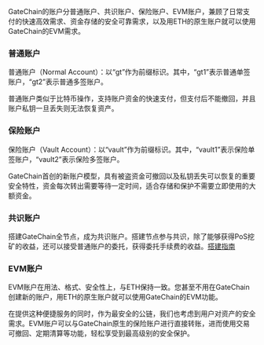GateChain的账户分普通账户、共识账户、保险账户、EVM账户，兼顾了日常支付的快速高效需求、资金存储的安全可靠需求，以及用ETH的原生账户就可以使用GateChain的EVM需求。

### 普通账户

普通账户（Normal Account）：以“gt”作为前缀标识。其中，“gt1”表示普通单签账户，“gt2”表示普通多签账户。

普通账户类似于比特币操作，支持账户资金的快速支付，但支付后不能撤回，并且账户私钥一旦丢失则无法恢复资产。

### 保险账户

保险账户（Vault Account）：以“vault”作为前缀标识。其中，“vault1”表示保险单签账户，“vault2”表示保险多签账户。

GateChain首创的新账户模型，具有被盗资金可撤回以及私钥丢失可以恢复的重要安全特性，资金每次转出需要等待一定时间，适合存储和保护不需要立即使用的大额资金。

### 共识账户

搭建GateChain全节点，成为共识账户。搭建节点参与共识，除了能够获得PoS挖矿的收益，还可以接受普通账户的委托，获得委托手续费的收益。[搭建指南](../../developers/gatechain-pos.md)

### EVM账户

EVM账户在用法、格式、安全性上，与ETH保持一致。您甚至不用在GateChain创建新的账户，用ETH的原生账户就可以使用GateChain的EVM功能。

在提供这种便捷服务的同时，作为最安全的公链，我们也考虑到用户对资产的安全需求。EVM账户可以与GateChain原生的保险账户进行直接转账，进而使用交易可撤回、定期清算等功能，轻松享受到最高级别的安全保护。


 







